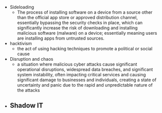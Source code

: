 - Sideloading
	- The process of installing software on a device from a source other than the official app store or approved distribution channel, essentially bypassing the security checks in place, which can significantly increase the risk of downloading and installing malicious software (malware) on a device; essentially meaning users are installing apps from untrusted sources.
- hacktivism 
	- the act of using hacking techniques to promote a political or social cause
- Disruption and chaos
	- a situation where malicious cyber attacks cause significant operational disruptions, widespread data breaches, and significant system instability, often impacting critical services and causing significant damage to businesses and individuals, creating a state of uncertainty and panic due to the rapid and unpredictable nature of the attacks
- Shadow IT
	- 
